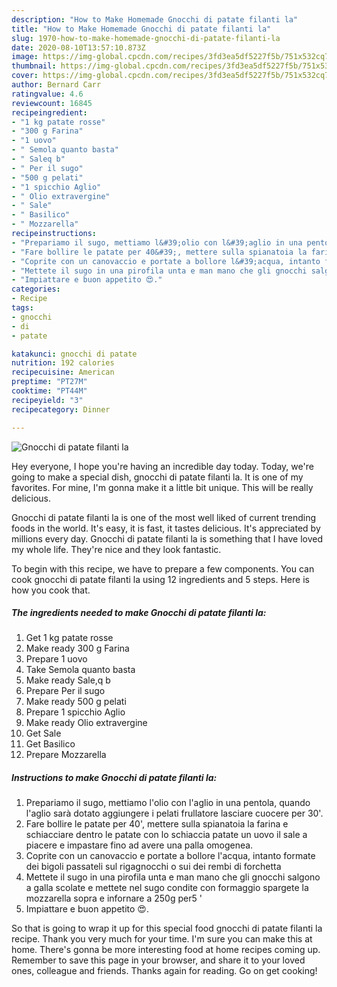 ```yaml
---
description: "How to Make Homemade Gnocchi di patate filanti la"
title: "How to Make Homemade Gnocchi di patate filanti la"
slug: 1970-how-to-make-homemade-gnocchi-di-patate-filanti-la
date: 2020-08-10T13:57:10.873Z
image: https://img-global.cpcdn.com/recipes/3fd3ea5df5227f5b/751x532cq70/gnocchi-di-patate-filanti-la-recipe-main-photo.jpg
thumbnail: https://img-global.cpcdn.com/recipes/3fd3ea5df5227f5b/751x532cq70/gnocchi-di-patate-filanti-la-recipe-main-photo.jpg
cover: https://img-global.cpcdn.com/recipes/3fd3ea5df5227f5b/751x532cq70/gnocchi-di-patate-filanti-la-recipe-main-photo.jpg
author: Bernard Carr
ratingvalue: 4.6
reviewcount: 16845
recipeingredient:
- "1 kg patate rosse"
- "300 g Farina"
- "1 uovo"
- " Semola quanto basta"
- " Saleq b"
- " Per il sugo"
- "500 g pelati"
- "1 spicchio Aglio"
- " Olio extravergine"
- " Sale"
- " Basilico"
- " Mozzarella"
recipeinstructions:
- "Prepariamo il sugo, mettiamo l&#39;olio con l&#39;aglio in una pentola, quando l&#39;aglio sarà dotato aggiungere i pelati frullatore lasciare cuocere per 30&#39;."
- "Fare bollire le patate per 40&#39;, mettere sulla spianatoia la farina e schiacciare dentro le patate con lo schiaccia patate un uovo il sale a piacere e impastare fino ad avere una palla omogenea."
- "Coprite con un canovaccio e portate a bollore l&#39;acqua, intanto formate dei bigoli passateli sul rigagnocchi o sui dei rembi di forchetta"
- "Mettete il sugo in una pirofila unta e man mano che gli gnocchi salgono a galla scolate e mettete nel sugo condite con formaggio spargete la mozzarella sopra e infornare a 250g per5 &#39;"
- "Impiattare e buon appetito 😍."
categories:
- Recipe
tags:
- gnocchi
- di
- patate

katakunci: gnocchi di patate 
nutrition: 192 calories
recipecuisine: American
preptime: "PT27M"
cooktime: "PT44M"
recipeyield: "3"
recipecategory: Dinner

---
```



![Gnocchi di patate filanti la](https://img-global.cpcdn.com/recipes/3fd3ea5df5227f5b/751x532cq70/gnocchi-di-patate-filanti-la-recipe-main-photo.jpg)

Hey everyone, I hope you're having an incredible day today. Today, we're going to make a special dish, gnocchi di patate filanti la. It is one of my favorites. For mine, I'm gonna make it a little bit unique. This will be really delicious.

Gnocchi di patate filanti la is one of the most well liked of current trending foods in the world. It's easy, it is fast, it tastes delicious. It's appreciated by millions every day. Gnocchi di patate filanti la is something that I have loved my whole life. They're nice and they look fantastic.




To begin with this recipe, we have to prepare a few components. You can cook gnocchi di patate filanti la using 12 ingredients and 5 steps. Here is how you cook that.

<!--inarticleads1-->

##### The ingredients needed to make Gnocchi di patate filanti la:

1. Get 1 kg patate rosse
1. Make ready 300 g Farina
1. Prepare 1 uovo
1. Take  Semola quanto basta
1. Make ready  Sale,q b
1. Prepare  Per il sugo
1. Make ready 500 g pelati
1. Prepare 1 spicchio Aglio
1. Make ready  Olio extravergine
1. Get  Sale
1. Get  Basilico
1. Prepare  Mozzarella




<!--inarticleads2-->

##### Instructions to make Gnocchi di patate filanti la:

1. Prepariamo il sugo, mettiamo l&#39;olio con l&#39;aglio in una pentola, quando l&#39;aglio sarà dotato aggiungere i pelati frullatore lasciare cuocere per 30&#39;.
1. Fare bollire le patate per 40&#39;, mettere sulla spianatoia la farina e schiacciare dentro le patate con lo schiaccia patate un uovo il sale a piacere e impastare fino ad avere una palla omogenea.
1. Coprite con un canovaccio e portate a bollore l&#39;acqua, intanto formate dei bigoli passateli sul rigagnocchi o sui dei rembi di forchetta
1. Mettete il sugo in una pirofila unta e man mano che gli gnocchi salgono a galla scolate e mettete nel sugo condite con formaggio spargete la mozzarella sopra e infornare a 250g per5 &#39;
1. Impiattare e buon appetito 😍.




So that is going to wrap it up for this special food gnocchi di patate filanti la recipe. Thank you very much for your time. I'm sure you can make this at home. There's gonna be more interesting food at home recipes coming up. Remember to save this page in your browser, and share it to your loved ones, colleague and friends. Thanks again for reading. Go on get cooking!
